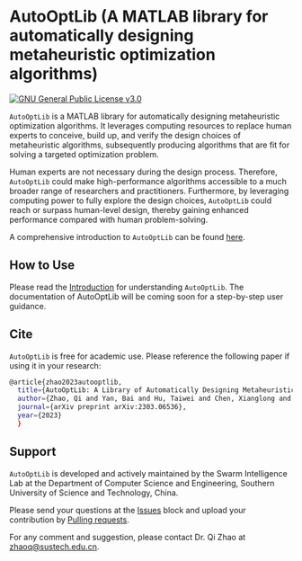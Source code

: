 # AutoOptLib (A MATLAB library for automatically designing metaheuristic optimization algorithms)

[![GNU General Public License v3.0](https://img.shields.io/badge/license-GNU%20GPL--v3.0-green.svg)](https://github.com/qz89/AutoOpt/blob/main/LICENSE)

```AutoOptLib``` is a MATLAB library for automatically designing metaheuristic optimization algorithms. It leverages computing resources to replace human experts to conceive, build up, and verify the design choices of metaheuristic algorithms, subsequently producing algorithms that are fit for solving a targeted optimization problem. 

Human experts are not necessary during the design process. Therefore, ```AutoOptLib``` could make high-performance algorithms accessible to a much broader range of researchers and practitioners. Furthermore, by leveraging computing power to fully explore the design choices, ```AutoOptLib``` could reach or surpass human-level design, thereby gaining enhanced performance compared with human problem-solving. 

A comprehensive introduction to ```AutoOptLib``` can be found [here](https://arxiv.org/abs/2303.06536).

## How to Use
Please read the [Introduction](https://arxiv.org/abs/2303.06536) for understanding ```AutoOptLib```. The documentation of AutoOptLib will be coming soon for a step-by-step user guidance.

## Cite
```AutoOptLib``` is free for academic use. Please reference the following paper if using it in your research:

```bash
@article{zhao2023autooptlib,
  title={AutoOptLib: A Library of Automatically Designing Metaheuristic Optimization Algorithms in Matlab},
  author={Zhao, Qi and Yan, Bai and Hu, Taiwei and Chen, Xianglong and Shi, Yuhui},
  journal={arXiv preprint arXiv:2303.06536}, 
  year={2023}
  }
```

## Support
```AutoOptLib``` is developed and actively maintained by the Swarm Intelligence Lab at the Department of Computer Science and Engineering, Southern University of Science and Technology, China. 

Please send your questions at the [Issues](https://github.com/qz89/AutoOpt/issues) block and upload your contribution by [Pulling requests](https://github.com/qz89/AutoOpt/pulls). 

For any comment and suggestion, please contact Dr. Qi Zhao at zhaoq@sustech.edu.cn.
